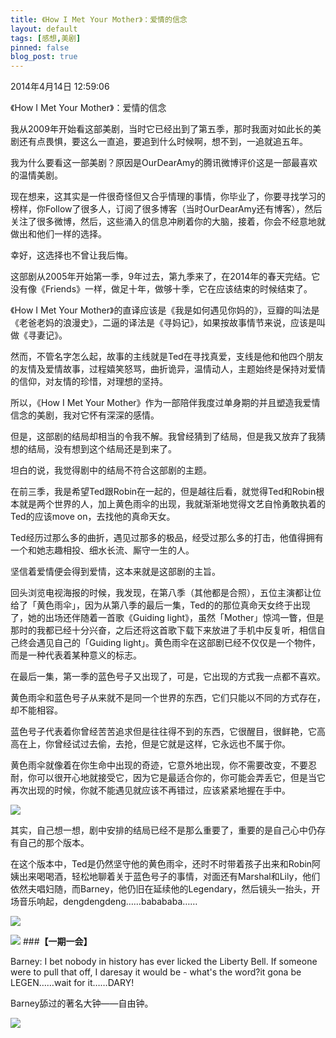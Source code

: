 ```yaml
---
title: 《How I Met Your Mother》：爱情的信念
layout: default
tags: [感想,美剧]
pinned: false
blog_post: true
---
```




2014年4月14日 12:59:06

《How I Met Your Mother》：爱情的信念

我从2009年开始看这部美剧，当时它已经出到了第五季，那时我面对如此长的美剧还有点畏惧，要这么一直追，要追到什么时候啊，想不到，一追就追五年。

我为什么要看这一部美剧？原因是OurDearAmy的腾讯微博评价这是一部最喜欢的温情美剧。

现在想来，这其实是一件很奇怪但又合乎情理的事情，你毕业了，你要寻找学习的榜样，你Follow了很多人，订阅了很多博客（当时OurDearAmy还有博客），然后关注了很多微博，然后，这些涌入的信息冲刷着你的大脑，接着，你会不经意地就做出和他们一样的选择。

幸好，这选择也不曾让我后悔。

这部剧从2005年开始第一季，9年过去，第九季来了，在2014年的春天完结。它没有像《Friends》一样，做足十年，做够十季，它在应该结束的时候结束了。

《How I Met Your Mother》的直译应该是《我是如何遇见你妈的》，豆瓣的叫法是《老爸老妈的浪漫史》，二逼的译法是《寻妈记》，如果按故事情节来说，应该是叫做《寻妻记》。

然而，不管名字怎么起，故事的主线就是Ted在寻找真爱，支线是他和他四个朋友的友情及爱情故事，过程嬉笑怒骂，曲折诡异，温情动人，主题始终是保持对爱情的信仰，对友情的珍惜，对理想的坚持。

所以，《How I Met Your Mother》作为一部陪伴我度过单身期的并且塑造我爱情信念的美剧，我对它怀有深深的感情。

但是，这部剧的结局却相当的令我不解。我曾经猜到了结局，但是我又放弃了我猜想的结局，没有想到这个结局还是到来了。

坦白的说，我觉得剧中的结局不符合这部剧的主题。

在前三季，我是希望Ted跟Robin在一起的，但是越往后看，就觉得Ted和Robin根本就是两个世界的人，加上黄色雨伞的出现，我就渐渐地觉得文艺自怜勇敢执着的Ted的应该move on，去找他的真命天女。

Ted经历过那么多的曲折，遇见过那多的极品，经受过那么多的打击，他值得拥有一个和她志趣相投、细水长流、厮守一生的人。

坚信着爱情便会得到爱情，这本来就是这部剧的主旨。

回头浏览电视海报的时候，我发现，在第八季（其他都是合照），五位主演都让位给了「黄色雨伞」，因为从第八季的最后一集，Ted的的那位真命天女终于出现了，她的出场还伴随着一首歌《Guiding light》，虽然「Mother」惊鸿一瞥，但是那时的我都已经十分兴奋，之后还将这首歌下载下来放进了手机中反复听，相信自己终会遇见自己的「Guiding light」。黄色雨伞在这部剧已经不仅仅是一个物件，而是一种代表着某种意义的标志。

在最后一集，第一季的蓝色号子又出现了，可是，它出现的方式我一点都不喜欢。

黄色雨伞和蓝色号子从来就不是同一个世界的东西，它们只能以不同的方式存在，却不能相容。

蓝色号子代表着你曾经苦苦追求但是往往得不到的东西，它很醒目，很鲜艳，它高高在上，你曾经试过去偷，去抢，但是它就是这样，它永远也不属于你。

黄色雨伞就像着在你生命中出现的奇迹，它意外地出现，你不需要改变，不要忍耐，你可以很开心地就接受它，因为它是最适合你的，你可能会弄丢它，但是当它再次出现的时候，你就不能遇见就应该不再错过，应该紧紧地握在手中。

![](http://drp.io/files/534b8d0808578.JPG)

其实，自己想一想，剧中安排的结局已经不是那么重要了，重要的是自己心中仍存有自己的那个版本。


在这个版本中，Ted是仍然坚守他的黄色雨伞，还时不时带着孩子出来和Robin阿姨出来喝喝酒，轻松地聊着关于蓝色号子的事情，对面还有Marshal和Lily，他们依然夫唱妇随，而Barney，他仍旧在延续他的Legendary，然后镜头一抬头，开场音乐响起，dengdengdeng……babababa……




![](http://cnfeat.qiniudn.com/%E5%9B%BE%E5%83%8F%20000.png)

![](http://cnfeat.qiniudn.com/%E5%9B%BE%E5%83%8F%202014-03-27-00-56.png)
###**【一期一会】**

Barney: I bet nobody in history has ever licked the Liberty Bell. If someone were to pull that off, I daresay it would be - what's the word?it gona be LEGEN……wait for it……DARY! 

Barney舔过的著名大钟——自由钟。

![](http://drp.io/files/534b82bad472b.png)

